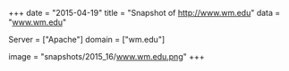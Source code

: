 
+++
date = "2015-04-19"
title = "Snapshot of http://www.wm.edu"
data = "www.wm.edu"

Server = ["Apache"]
domain = ["wm.edu"]

  image = "snapshots/2015_16/www.wm.edu.png"
+++
#
